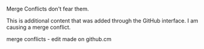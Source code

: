 Merge Conflicts don't fear them.

This is additional content that was added through the GitHub interface. I am causing a merge conflict.

merge conflicts - edit made on github.cm


